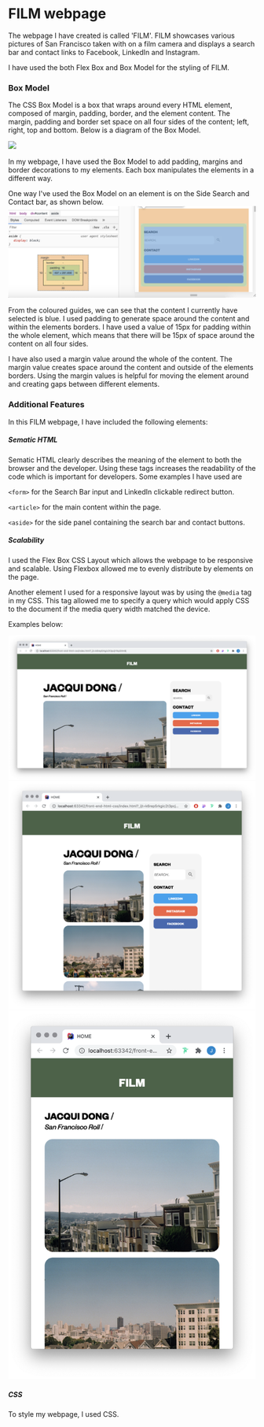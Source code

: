 # FILM webpage

The webpage I have created is called 'FILM'. FILM showcases various pictures of San Francisco taken with on a film camera and displays a search bar and contact links to Facebook, LinkedIn and Instagram.

I have used the both Flex Box and Box Model for the styling of FILM.

### Box Model
The CSS Box Model is a box that wraps around every HTML element, composed of margin, padding, border, and the element content.
The margin, padding and border set space on all four sides of the content; left, right, top and bottom. Below is a diagram of the Box Model.

![](https://hackernoon.com/hn-images/1*2jZwpWH9XO_QllhEpyGqMA.png)

In my webpage, I have used the Box Model to add padding, margins and border decorations to my elements.
Each box manipulates the elements in a different way.

One way I've used the Box Model on an element is on the Side Search and Contact bar, as shown below.
![](assets/images/fullBoxModel.png)

From the coloured guides, we can see that the content I currently have selected is blue. I used padding to generate space around the content and within the elements borders. I have used a value of 15px for padding within the whole element, which means that there will be 15px of space around the content on all four sides.

I have also used a margin value around the whole of the content. The margin value creates space around the content and outside of the elements borders. Using the margin values is helpful for moving the element around and creating gaps between different elements. 

### Additional Features
In this FILM webpage, I have included the following elements:

##### Sematic HTML
Sematic HTML clearly describes the meaning of the element to both the browser and the developer. Using these tags increases the readability of the code which is important for developers. Some examples I have used are

``<form>`` for the Search Bar input and LinkedIn clickable redirect button.

``<article>`` for the main content within the page.

``<aside>`` for the side panel containing the search bar and contact buttons.

##### Scalability
I used the Flex Box CSS Layout which allows the webpage to be responsive and scalable. Using Flexbox allowed me to evenly distribute by elements on the page.

Another element I used for a responsive layout was by using the ``@media`` tag in my CSS. This tag allowed me to specify a query which would apply CSS to the document if the media query width matched the device. 

Examples below:

![](assets/images/fullPage.png)
![](assets/images/mid.png)
![](assets/images/mobileScreen.png)

##### CSS

To style my webpage, I used CSS.